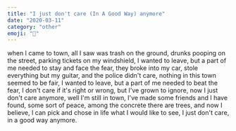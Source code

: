 ```yaml
---
title: "I just don't care (In A Good Way) anymore"
date: "2020-03-11"
category: "other"
emoji: "🎵"
---
```



when I came to town,
all I saw was trash on the ground,
drunks pooping on the street,
parking tickets on my windshield,
I wanted to leave,
but a part of me needed to stay and face the fear,
they broke into my car,
stole everything but my guitar,
and the police didn't care,
nothing in this town seemed to be fair,
I wanted to leave,
but a part of me needed to beat the fear,
I don't care if it's right or wrong,
but I've grown to ignore,
now I just don't care anymore,
well I'm still in town,
I've made some friends and I have found,
some sort of peace,
among the concrete there are trees,
and now I believe,
I can pick and chose in life what I would like to see,
I just don't care,
in a good way anymore.
